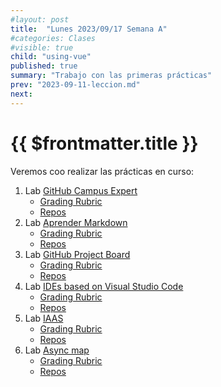 ```yaml
---
#layout: post
title:  "Lunes 2023/09/17 Semana A"
#categories: Clases
#visible: true
child: "using-vue"
published: true
summary: "Trabajo con las primeras prácticas"
prev: "2023-09-11-leccion.md"
next: 
---
```



# {{ $frontmatter.title }}

Veremos coo realizar las prácticas en curso:


1.  Lab [GitHub Campus Expert](/practicas/github-campus-expert.html)
    *   [Grading Rubric](/practicas/github-campus-expert.html#rubrica)
    *   [Repos](https://github.com/orgs/ULL-MII-SYTWS-2324/repositories?q=github-campus-expert)
2. Lab [Aprender Markdown](/practicas/markdown.html)
    *   [Grading Rubric](/practicas/markdown.html#rubrica)
    *   [Repos](https://github.com/orgs/ULL-MII-SYTWS-2324/repositories?q=markdown)
2.  Lab [GitHub Project Board](/practicas/github-project-board.html)
    *   [Grading Rubric](/practicas/github-project-board.html#rubrica)
    *   [Repos](https://github.com/orgs/ULL-MII-SYTWS-2324/repositories?q=github-project-board)
3.  Lab [IDEs based on Visual Studio Code](/practicas/ides.html)
    *   [Grading Rubric](/practicas/ides.html#rubrica)
    *   [Repos](https://github.com/orgs/ULL-MII-SYTWS-2324/repositories?q=editors)
4.  Lab [IAAS](/practicas/iaas.html)
    *   [Grading Rubric](/practicas/iaas.html#rubrica)
    *   [Repos](https://github.com/orgs/ULL-MII-SYTWS-2324/repositories?q=iaas)
5.  Lab [Async map](/practicas/asyncmap.html)
    *   [Grading Rubric](/practicas/asyncmap.html#rubrica)
    *   [Repos](https://github.com/orgs/ULL-MII-SYTWS-2324/repositories?q=asyncsmap)